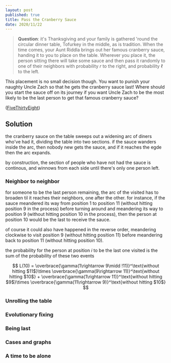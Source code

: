 ```yaml
---
layout: post
published: true
title: Pass the Cranberry Sauce
date: 2020/11/22
---
```


>**Question**: it's Thanksgiving and your family is gathered 'round the circular dinner table, Tofurkey in the middle, as is tradition. When the time comes, your Aunt Riddla brings out her famous cranberry sauce, handing it to you to place on the table. Wherever you place it, the person sitting there will take some sauce and then pass it randomly to one of their neighbors with probability $r$ to the right, and probability $\ell$ to the left. 

This placement is no small decision though. You want to punish your naughty Uncle Zach so that he gets the cranberry sauce last! Where should you start the sauce off on its journey if you want Uncle Zach to be the most likely to be the last person to get that famous cranberry sauce?

<!--more-->

([FiveThirtyEight](https://fivethirtyeight.com/features/can-you-pass-the-cranberry-sauce/))

## Solution

the cranberry sauce on the table sweeps out a widening arc of diners who've had it, dividing the table into two sections. if the sauce wanders inside the arc, then nobody new gets the sauce, and if it reaches the egde then the arc expands. 

by construction, the section of people who have not had the sauce is continous, and winnows from each side until there's only one person left. 

### Neighbor to neighbor

for someone to be the last person remaining, the arc of the visited has to broaden til it reaches their neighbors, one after the other. for instance, if the sauce meandered its way from position $1$ to position $11$ (without hitting position $9$ in the process) before turning around and meandering its way to position $9$ (without hitting position $10$ in the process), then the person at position $10$ would be the last to receive the sauce.

of course it could also have happened in the reverse order, meandering clockwise to visit position $9$ (without hitting position $11$) before meandering back to position $11$ (without hitting position $10$).

the probability for the person at position $i$ to be the last one visited is the sum of the probability of these two events

$$ L(10) = \overbrace{\gamma(1\rightarrow 9\midd !11)}^\text{without hitting $11$}\times \overbrace{\gamma(9\rightarrow 11)}^\text{without hitting $10$} + \overbrace{\gamma(1\rightarrow 11)}^\text{without hitting $9$}\times \overbrace{\gamma(11\rightarrow 9)}^\text{without hitting $10$} $$

### Unrolling the table

### Evolutionary fixing

### Being last

### Cases and graphs

### A time to be alone

<br>
